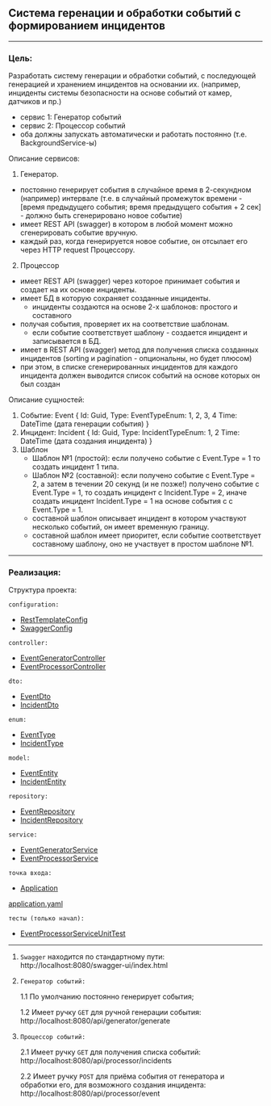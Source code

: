 ## Система геренации и обработки событий с формированием инцидентов

---

### Цель:
Разработать систему генерации и обработки событий, с последующей генерацией и хранением инцидентов на основании их. 
(например, инциденты системы безопасности на основе событий от камер, датчиков и пр.)

* сервис 1: Генератор событий
* сервис 2: Процессор событий
* оба должны запускать автоматически и работать постоянно (т.е. BackgroundService-ы)

Описание сервисов:

1. Генератор.
- постоянно генерирует события в случайное время в 2-секундном (например) интервале 
(т.е. в случайный промежуток времени - [время предыдущего события; время предыдущего события + 2 сек] - 
должно быть сгенерировано новое событие)
- имеет REST API (swagger) в котором в любой момент можно сгенерировать событие вручную.
- каждый раз, когда генерируется новое событие, он отсылает его через HTTP request Процессору.

2. Процессор
- имеет REST API (swagger) через которое принимает события и создает на их основе инциденты.
- имеет БД в которую сохраняет созданные инциденты.
  - инциденты создаются на основе 2-х шаблонов: простого и составного
- получая события, проверяет их на соответствие шаблонам.
  - если событие соответствует шаблону - создается инцидент и записывается в БД.
- имеет в REST API (swagger) метод для получения списка созданных инцидентов (sorting и pagination - опциональны, но будет плюсом)
- при этом, в списке сгенерированных инцидентов для каждого инцидента должен выводится список событий на основе которых он был создан

Описание сущностей:
1. Событие:
     Event { Id: Guid, Type: EventTypeEnum: 1, 2, 3, 4 Time: DateTime (дата генерации события) }
2. Инцидент:
     Incident { Id: Guid, Type: IncidentTypeEnum: 1, 2 Time: DateTime (дата создания инцидента) }
3. Шаблон
   * Шаблон №1 (простой): если получено событие с Event.Type = 1 то создать инцидент 1 типа.
   * Шаблон №2 (составной): если получено событие с Event.Type = 2, а затем в течении 20 секунд (и не позже!) 
получено событие с Event.Type = 1, то создать инцидент с Incident.Type = 2, иначе создать инцидент Incident.Type = 1 
на основе события с с Event.Type = 1.
   * составной шаблон описывает инцидент в котором участвуют несколько событий, он имеет временную границу.
   * составной шаблон имеет приоритет, если событие соответствует составному шаблону, оно не участвует в простом шаблоне №1.

---
### Реализация:

Структура проекта:

`configuration:`
* [RestTemplateConfig](https://github.com/MikhailAkulov/eventGeneratorProcessor/blob/main/eventGeneratorProcessor/src/main/java/ru/spring_boot_testTask/eventGeneratorProcessor/configuration/RestTemplateConfig.java)
* [SwaggerConfig](https://github.com/MikhailAkulov/eventGeneratorProcessor/blob/main/eventGeneratorProcessor/src/main/java/ru/spring_boot_testTask/eventGeneratorProcessor/configuration/SwaggerConfig.java)

`controller:`
* [EventGeneratorController](https://github.com/MikhailAkulov/eventGeneratorProcessor/blob/main/eventGeneratorProcessor/src/main/java/ru/spring_boot_testTask/eventGeneratorProcessor/controller/EventGeneratorController.java)
* [EventProcessorController](https://github.com/MikhailAkulov/eventGeneratorProcessor/blob/main/eventGeneratorProcessor/src/main/java/ru/spring_boot_testTask/eventGeneratorProcessor/controller/EventProcessorController.java)

`dto:`
* [EventDto](https://github.com/MikhailAkulov/eventGeneratorProcessor/blob/main/eventGeneratorProcessor/src/main/java/ru/spring_boot_testTask/eventGeneratorProcessor/dto/EventDto.java)
* [IncidentDto](https://github.com/MikhailAkulov/eventGeneratorProcessor/blob/main/eventGeneratorProcessor/src/main/java/ru/spring_boot_testTask/eventGeneratorProcessor/dto/IncidentDto.java)

`enum:`
* [EventType](https://github.com/MikhailAkulov/eventGeneratorProcessor/blob/main/eventGeneratorProcessor/src/main/java/ru/spring_boot_testTask/eventGeneratorProcessor/enums/EventType.java)
* [IncidentType](https://github.com/MikhailAkulov/eventGeneratorProcessor/blob/main/eventGeneratorProcessor/src/main/java/ru/spring_boot_testTask/eventGeneratorProcessor/enums/IncidentType.java)

`model:`
* [EventEntity](https://github.com/MikhailAkulov/eventGeneratorProcessor/blob/main/eventGeneratorProcessor/src/main/java/ru/spring_boot_testTask/eventGeneratorProcessor/model/EventEntity.java)
* [IncidentEntity](https://github.com/MikhailAkulov/eventGeneratorProcessor/blob/main/eventGeneratorProcessor/src/main/java/ru/spring_boot_testTask/eventGeneratorProcessor/model/IncidentEntity.java)

`repository:`
* [EventRepository](https://github.com/MikhailAkulov/eventGeneratorProcessor/blob/main/eventGeneratorProcessor/src/main/java/ru/spring_boot_testTask/eventGeneratorProcessor/repository/EventRepository.java)
* [IncidentRepository](https://github.com/MikhailAkulov/eventGeneratorProcessor/blob/main/eventGeneratorProcessor/src/main/java/ru/spring_boot_testTask/eventGeneratorProcessor/repository/IncidentRepository.java)

`service:`
* [EventGeneratorService](https://github.com/MikhailAkulov/eventGeneratorProcessor/blob/main/eventGeneratorProcessor/src/main/java/ru/spring_boot_testTask/eventGeneratorProcessor/service/EventGeneratorService.java)
* [EventProcessorService](https://github.com/MikhailAkulov/eventGeneratorProcessor/blob/main/eventGeneratorProcessor/src/main/java/ru/spring_boot_testTask/eventGeneratorProcessor/service/EventProcessorService.java)

`точка входа:`
* [Application](https://github.com/MikhailAkulov/eventGeneratorProcessor/blob/main/eventGeneratorProcessor/src/main/java/ru/spring_boot_testTask/eventGeneratorProcessor/Application.java)

[application.yaml](https://github.com/MikhailAkulov/eventGeneratorProcessor/blob/main/eventGeneratorProcessor/src/main/resources/application.yaml)

`тесты (только начал):`
* [EventProcessorServiceUnitTest](https://github.com/MikhailAkulov/eventGeneratorProcessor/blob/main/eventGeneratorProcessor/src/test/java/ru/spring_boot_testTask/eventGeneratorProcessor/service/EventProcessorServiceUnitTest.java)

---

1. `Swagger` находится по стандартному пути: http://localhost:8080/swagger-ui/index.html

2. `Генератор событий:`

    1.1 По умолчанию постоянно генерирует события;

    1.2 Имеет ручку `GET` для ручной генерации события: http://localhost:8080/api/generator/generate

3. `Процессор событий:`

    2.1 Имеет ручку `GET` для получения списка событий: http://localhost:8080/api/processor/incidents

    2.2 Имеет ручку `POST` для приёма события от генератора и обработки его, для возможного создания инцидента: http://localhost:8080/api/processor/event
